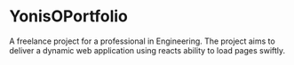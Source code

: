 # YonisOPortfolio
A freelance project for a professional in Engineering. The project aims to deliver a dynamic web application using reacts ability to load pages swiftly.

